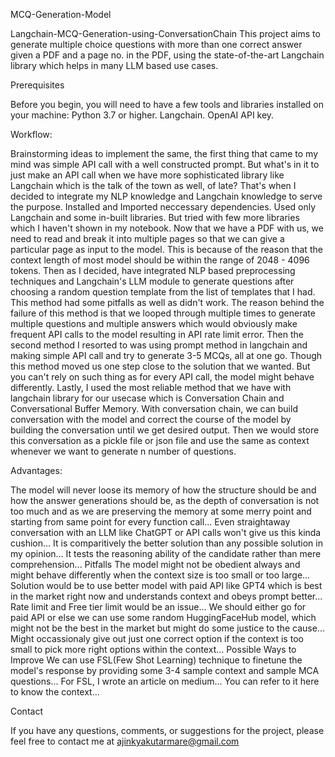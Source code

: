  MCQ-Generation-Model
 
 Langchain-MCQ-Generation-using-ConversationChain
This project aims to generate multiple choice questions with more than one correct answer given a PDF and a page no. in the PDF, using the state-of-the-art Langchain library which helps in many LLM based use cases.

Prerequisites

Before you begin, you will need to have a few tools and libraries installed on your machine:
Python 3.7 or higher.
Langchain.
OpenAI API key.

Workflow:

Brainstorming ideas to implement the same, the first thing that came to my mind was simple API call with a well constructed prompt. But what's in it to just make an API call when we have more sophisticated library like Langchain which is the talk of the town as well, of late? That's when I decided to integrate my NLP knowledge and Langchain knowledge to serve the purpose.
Installed and Imported neccessary dependencies. Used only Langchain and some in-built libraries. But tried with few more libraries which I haven't shown in my notebook.
Now that we have a PDF with us, we need to read and break it into multiple pages so that we can give a particular page as input to the model. This is because of the reason that the context length of most model should be within the range of 2048 - 4096 tokens.
Then as I decided, have integrated NLP based preprocessing techniques and Langchain's LLM module to generate questions after choosing a random question template from the list of templates that I had. This method had some pitfalls as well as didn't work. The reason behind the failure of this method is that we looped through multiple times to generate multiple questions and multiple answers which would obviously make frequent API calls to the model resulting in API rate limit error.
Then the second method I resorted to was using prompt method in langchain and making simple API call and try to generate 3-5 MCQs, all at one go. Though this method moved us one step close to the solution that we wanted. But you can't rely on such thing as for every API call, the model might behave differently.
Lastly, I used the most reliable method that we have with langchain library for our usecase which is Conversation Chain and Conversational Buffer Memory. With conversation chain, we can build conversation with the model and correct the course of the model by building the conversation until we get desired output. Then we would store this conversation as a pickle file or json file and use the same as context whenever we want to generate n number of questions.

Advantages:

The model will never loose its memory of how the structure should be and how the answer generations should be, as the depth of conversation is not too much and as we are preserving the memory at some merry point and starting from same point for every function call...
Even straightaway conversation with an LLM like ChatGPT or API calls won't give us this kinda cushion...
It is comparitively the better solution than any possible solution in my opinion...
It tests the reasoning ability of the candidate rather than mere comprehension...
Pitfalls
The model might not be obedient always and might behave differently when the context size is too small or too large... Solution would be to use better model with paid API like GPT4 which is best in the market right now and understands context and obeys prompt better...
Rate limit and Free tier limit would be an issue... We should either go for paid API or else we can use some random HuggingFaceHub model, which might not be the best in the market but might do some justice to the cause...
Might occassionaly give out just one correct option if the context is too small to pick more right options within the context...
Possible Ways to Improve
We can use FSL(Few Shot Learning) technique to finetune the model's response by providing some 3-4 sample context and sample MCA questions... For FSL, I wrote an article on medium... You can refer to it here to know the context...

Contact

If you have any questions, comments, or suggestions for the project, please feel free to contact me at ajinkyakutarmare@gmail.com
